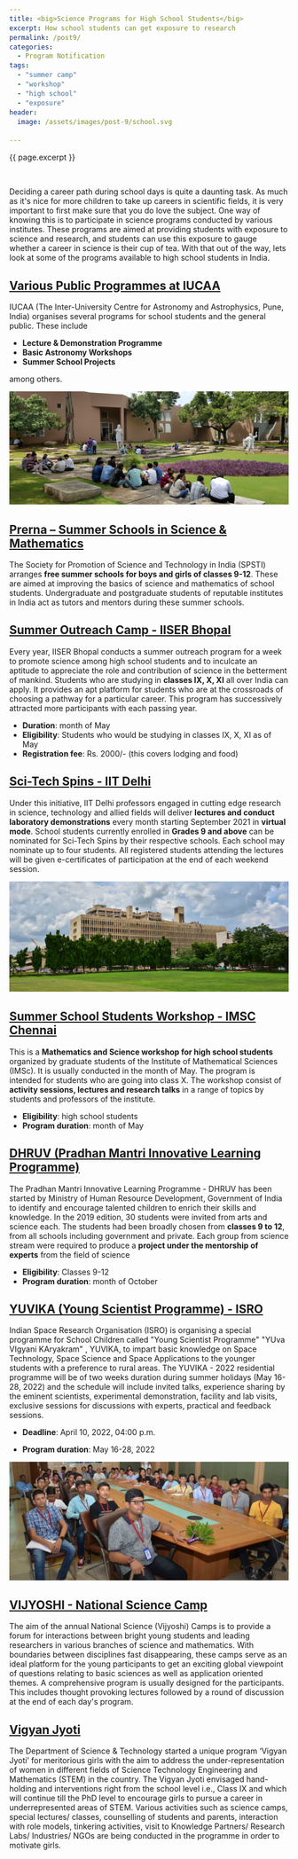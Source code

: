 ```yaml
---
title: <big>Science Programs for High School Students</big>
excerpt: How school students can get exposure to research
permalink: /post9/
categories:
  - Program Notification
tags:
  - "summer camp"
  - "workshop"
  - "high school"
  - "exposure"
header:
  image: /assets/images/post-9/school.svg

---
```


<span class="excerpt">{{ page.excerpt }}</span>

<br>

Deciding a career path during school days is quite a daunting task. As much as it's nice for more children to take up careers in scientific fields, it is very important to first make sure that you do love the subject. One way of knowing this is to participate in science programs conducted by various institutes. These programs are aimed at providing students with exposure to science and research, and students can use this exposure to gauge whether a career in science is their cup of tea. With that out of the way, lets look at some of the programs available to high school students in India.

## [Various Public Programmes at IUCAA](http://scipop.iucaa.in/programmes.html)

IUCAA (The Inter-University Centre for Astronomy and Astrophysics, Pune, India) organises several programs for school students and the general public. These include

- **Lecture & Demonstration Programme**
- **Basic Astronomy Workshops**
- **Summer School Projects**
 
among others.

![](/assets/images/post-9/iucaa.svg)

## [Prerna – Summer Schools in Science & Mathematics](https://spsti.org/summer-school-in-science-mathematics/)

The Society for Promotion of Science and Technology in India (SPSTI) arranges **free summer schools for boys and girls of classes 9-12**. These are aimed at improving the basics of science and mathematics of school students. Undergraduate and postgraduate students of reputable institutes in India act as tutors and mentors during these summer schools.

## [Summer Outreach Camp - IISER Bhopal](https://cs2.iiserb.ac.in/activities/outreach_current_activity.php)

Every year, IISER Bhopal conducts a summer outreach program for a week to promote science among high school students and to inculcate an aptitude to appreciate the role and contribution of science in the betterment of mankind. Students who are studying in **classes IX, X, XI** all over India can apply. It provides an apt platform for students who are at the crossroads of choosing a pathway for a particular career. This program has successively attracted more participants with each passing year.

- **Duration**: month of May
- **Eligibility**: Students who would be studying in classes IX, X, XI as of May
- **Registration fee**: Rs. 2000/- (this covers lodging and food)

## [Sci-Tech Spins - IIT Delhi](https://home.iitd.ac.in/show.php?id=81&in_sections=News)

Under this initiative, IIT Delhi professors engaged in cutting edge research in science, technology and allied fields will deliver **lectures and conduct laboratory demonstrations** every month starting September 2021 in **virtual mode**. School students currently enrolled in **Grades 9 and above** can be nominated for Sci-Tech Spins by their respective schools. Each school may nominate up to four students. All registered students attending the lectures will be given e-certificates of participation at the end of each weekend session.

![](/assets/images/post-9/iitd.svg)

## [Summer School Students Workshop - IMSC Chennai](https://www.imsc.res.in/outreach/#:~:text=Summer%20School%20Students%20Workshop%202018%202019)

This is a **Mathematics and Science workshop for high school students** organized by graduate students of the Institute of Mathematical Sciences (IMSc). It is usually conducted in the month of May. The program is intended for students who are going into class X. The workshop consist of **activity sessions, lectures and research talks** in a range of topics by students and professors of the institute. 

- **Eligibility**: high school students
- **Program duration**: month of May

## [DHRUV (Pradhan Mantri Innovative Learning Programme)](https://www.india.gov.in/spotlight/pradhan-mantri-innovative-learning-programme-dhruv)

The Pradhan Mantri Innovative Learning Programme - DHRUV has been started by Ministry of Human Resource Development, Government of India to identify and encourage talented children to enrich their skills and knowledge. In the 2019 edition, 30 students were invited from arts and science each. The students had been broadly chosen from **classes 9 to 12**, from all schools including government and private. Each group from science stream were required to produce a **project under the mentorship of experts** from the field of science

- **Eligibility**: Classes 9-12
- **Program duration**: month of October

## [YUVIKA (Young Scientist Programme) - ISRO](https://www.isro.gov.in/capacity-building/yuvika-yuva-vigyani-karyakram-young-scientist-programme)

Indian Space Research Organisation (ISRO) is organising a special programme for School Children called "Young Scientist Programme" "YUva VIgyani KAryakram" , YUVIKA, to impart basic knowledge on Space Technology, Space Science and Space Applications to the younger students with a preference to rural areas. The YUVIKA - 2022 residential programme will be of two weeks duration during summer holidays (May 16-28, 2022) and the schedule will include invited talks, experience sharing by the eminent scientists, experimental demonstration, facility and lab visits, exclusive sessions for discussions with experts, practical and feedback sessions.

- **Deadline**: April 10, 2022, 04:00 p.m.

- **Program duration**: May 16-28, 2022

![](/assets/images/post-9/isro.svg)

## [VIJYOSHI - National Science Camp](http://kvpy.iisc.ac.in/vijyoshi2021/index.php)

The aim of the annual National Science (Vijyoshi) Camps is to provide a forum for interactions between bright young students and leading researchers in various branches of science and mathematics. With boundaries between disciplines fast disappearing, these camps serve as an ideal platform for the young participants to get an exciting global viewpoint of questions relating to basic sciences as well as application oriented themes. A comprehensive program is usually designed for the participants. This includes thought provoking lectures followed by a round of discussion at the end of each day's program.

## [Vigyan Jyoti](https://www.vigyanjyoti.com/)

The Department of Science & Technology started a unique program ‘Vigyan Jyoti’ for meritorious girls with the aim to address the under-representation of women in different fields of Science Technology Engineering and Mathematics (STEM) in the country. The Vigyan Jyoti envisaged hand-holding and interventions right from the school level i.e., Class IX and which will continue till the PhD level to encourage girls to pursue a career in underrepresented areas of STEM. Various activities such as science camps, special lectures/ classes, counselling of students and parents, interaction with role models, tinkering activities, visit to Knowledge Partners/ Research Labs/ Industries/ NGOs are being conducted in the programme in order to motivate girls.

